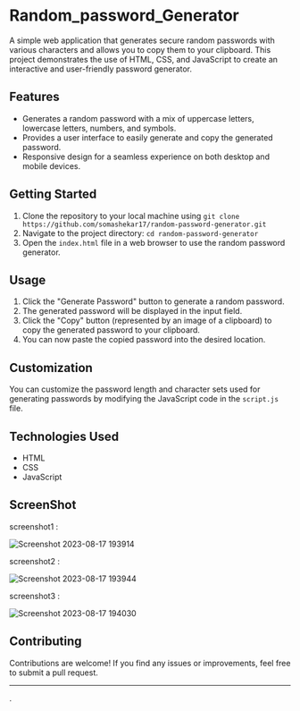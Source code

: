 # Random_password_Generator

A simple web application that generates secure random passwords with various characters and allows you to copy them to your clipboard. This project demonstrates the use of HTML, CSS, and JavaScript to create an interactive and user-friendly password generator.

## Features

- Generates a random password with a mix of uppercase letters, lowercase letters, numbers, and symbols.
- Provides a user interface to easily generate and copy the generated password.
- Responsive design for a seamless experience on both desktop and mobile devices.

## Getting Started

1. Clone the repository to your local machine using `git clone https://github.com/somashekar17/random-password-generator.git`
2. Navigate to the project directory: `cd random-password-generator`
3. Open the `index.html` file in a web browser to use the random password generator.

## Usage

1. Click the "Generate Password" button to generate a random password.
2. The generated password will be displayed in the input field.
3. Click the "Copy" button (represented by an image of a clipboard) to copy the generated password to your clipboard.
4. You can now paste the copied password into the desired location.

## Customization

You can customize the password length and character sets used for generating passwords by modifying the JavaScript code in the `script.js` file.

## Technologies Used

- HTML
- CSS
- JavaScript



## ScreenShot

screenshot1 :

![Screenshot 2023-08-17 193914](https://github.com/somashekar17/Random_password_Generator/assets/49157790/f6d9fb49-00fd-4280-9365-aadf4fa96d54)


screenshot2 :

![Screenshot 2023-08-17 193944](https://github.com/somashekar17/Random_password_Generator/assets/49157790/350230bb-993a-439a-91a6-040a28470157)

screenshot3 :

![Screenshot 2023-08-17 194030](https://github.com/somashekar17/Random_password_Generator/assets/49157790/2cedb7f1-4959-4c8e-98d9-bd863800de86)



## Contributing

Contributions are welcome! If you find any issues or improvements, feel free to submit a pull request.


---

.
